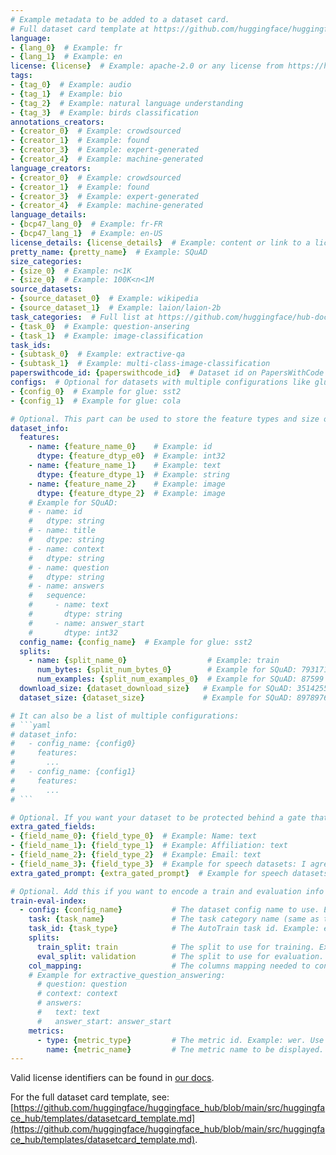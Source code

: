 ```yaml
---
# Example metadata to be added to a dataset card.  
# Full dataset card template at https://github.com/huggingface/huggingface_hub/blob/main/src/huggingface_hub/templates/datasetcard_template.md
language:
- {lang_0}  # Example: fr
- {lang_1}  # Example: en
license: {license}  # Example: apache-2.0 or any license from https://hf.co/docs/hub/repositories-licenses
tags:
- {tag_0}  # Example: audio
- {tag_1}  # Example: bio
- {tag_2}  # Example: natural language understanding
- {tag_3}  # Example: birds classification
annotations_creators:
- {creator_0}  # Example: crowdsourced
- {creator_1}  # Example: found
- {creator_3}  # Example: expert-generated
- {creator_4}  # Example: machine-generated
language_creators:
- {creator_0}  # Example: crowdsourced
- {creator_1}  # Example: found
- {creator_3}  # Example: expert-generated
- {creator_4}  # Example: machine-generated
language_details:
- {bcp47_lang_0}  # Example: fr-FR
- {bcp47_lang_1}  # Example: en-US
license_details: {license_details}  # Example: content or link to a license not present in https://hf.co/docs/hub/repositories-licenses
pretty_name: {pretty_name}  # Example: SQuAD
size_categories:
- {size_0}  # Example: n<1K
- {size_0}  # Example: 100K<n<1M
source_datasets:
- {source_dataset_0}  # Example: wikipedia
- {source_dataset_1}  # Example: laion/laion-2b
task_categories:  # Full list at https://github.com/huggingface/hub-docs/blob/main/js/src/lib/interfaces/Types.ts
- {task_0}  # Example: question-ansering
- {task_1}  # Example: image-classification
task_ids:
- {subtask_0}  # Example: extractive-qa
- {subtask_1}  # Example: multi-class-image-classification
paperswithcode_id: {paperswithcode_id}  # Dataset id on PapersWithCode (from the URL). Example for SQuAD: squad
configs:  # Optional for datasets with multiple configurations like glue.
- {config_0}  # Example for glue: sst2
- {config_1}  # Example for glue: cola

# Optional. This part can be used to store the feature types and size of the dataset to be used in python. This can be automatically generated using the datasets-cli.
dataset_info:
  features:
    - name: {feature_name_0}    # Example: id
      dtype: {feature_dtyp_e0}  # Example: int32
    - name: {feature_name_1}    # Example: text
      dtype: {feature_dtype_1}  # Example: string
    - name: {feature_name_2}    # Example: image
      dtype: {feature_dtype_2}  # Example: image
    # Example for SQuAD:
    # - name: id
    #   dtype: string
    # - name: title
    #   dtype: string
    # - name: context
    #   dtype: string
    # - name: question
    #   dtype: string
    # - name: answers
    #   sequence:
    #     - name: text
    #       dtype: string
    #     - name: answer_start
    #       dtype: int32
  config_name: {config_name}  # Example for glue: sst2
  splits:
    - name: {split_name_0}                  # Example: train
      num_bytes: {split_num_bytes_0}        # Example for SQuAD: 79317110
      num_examples: {split_num_examples_0}  # Example for SQuAD: 87599
  download_size: {dataset_download_size}   # Example for SQuAD: 35142551
  dataset_size: {dataset_size}             # Example for SQuAD: 89789763

# It can also be a list of multiple configurations:
# ```yaml
# dataset_info:
#   - config_name: {config0}
#     features:
#       ...
#   - config_name: {config1}
#     features:
#       ...
# ```

# Optional. If you want your dataset to be protected behind a gate that users have to accept to access the dataset:
extra_gated_fields:
- {field_name_0}: {field_type_0}  # Example: Name: text
- {field_name_1}: {field_type_1}  # Example: Affiliation: text
- {field_name_2}: {field_type_2}  # Example: Email: text
- {field_name_3}: {field_type_3}  # Example for speech datasets: I agree to not attempt to determine the identity of speakers in this dataset: checkbox
extra_gated_prompt: {extra_gated_prompt}  # Example for speech datasets: By clicking on “Access repository” below, you also agree to not attempt to determine the identity of speakers in the dataset.

# Optional. Add this if you want to encode a train and evaluation info in a structured way for AutoTrain
train-eval-index:
  - config: {config_name}           # The dataset config name to use. Example for datasets without configs: default. Example for glue: sst2
    task: {task_name}               # The task category name (same as task_category). Example: question-answering
    task_id: {task_type}            # The AutoTrain task id. Example: extractive_question_answering
    splits:
      train_split: train            # The split to use for training. Example: train
      eval_split: validation        # The split to use for evaluation. Example: test
    col_mapping:                    # The columns mapping needed to configure the task_id.
    # Example for extractive_question_answering:
      # question: question
      # context: context
      # answers:
      #   text: text
      #   answer_start: answer_start
    metrics:
      - type: {metric_type}         # The metric id. Example: wer. Use metric id from https://hf.co/metrics
        name: {metric_name}         # Tne metric name to be displayed. Example: Test WER
---
```


Valid license identifiers can be found in [our docs](https://huggingface.co/docs/hub/repositories-licenses).

For the full dataset card template, see: [https://github.com/huggingface/huggingface_hub/blob/main/src/huggingface_hub/templates/datasetcard_template.md](https://github.com/huggingface/huggingface_hub/blob/main/src/huggingface_hub/templates/datasetcard_template.md).
